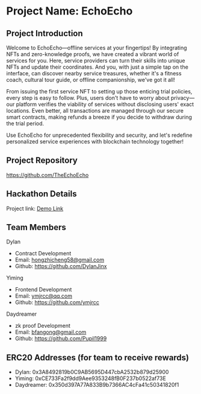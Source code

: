 # Project Name: EchoEcho

## Project Introduction
Welcome to EchoEcho—offline services at your fingertips! By integrating NFTs and zero-knowledge proofs, we have created a vibrant world of services for you. Here, service providers can turn their skills into unique NFTs and update their coordinates. And you, with just a simple tap on the interface, can discover nearby service treasures, whether it's a fitness coach, cultural tour guide, or offline companionship, we've got it all!

From issuing the first service NFT to setting up those enticing trial policies, every step is easy to follow. Plus, users don't have to worry about privacy—our platform verifies the viability of services without disclosing users' exact locations. Even better, all transactions are managed through our secure smart contracts, making refunds a breeze if you decide to withdraw during the trial period.

Use EchoEcho for unprecedented flexibility and security, and let's redefine personalized service experiences with blockchain technology together!

## Project Repository
https://github.com/TheEchoEcho

## Hackathon Details
Project link: [Demo Link](https://echo-echo-frontend.vercel.app/)

## Team Members

Dylan
- Contract Development
- Email: hongzhicheng58@gmail.com
- Github: https://github.com/DylanJinx

Yiming
- Frontend Development
- Email: ymjrcc@qq.com
- Github: https://github.com/ymjrcc

Daydreamer
- zk proof Development
- Email: bfangong@gmail.com
- Github: https://github.com/Pupil1999

## ERC20 Addresses (for team to receive rewards)
- Dylan: 0x3A8492819b0C9AB5695D447cbA2532b879d25900  
- Yiming: 0xCE733Fa2f9dd9Aee9353248fB0F237b0522af73E
- Daydreamer: 0x350d397A77A833B9b7366AC4cFa41c50341820f1